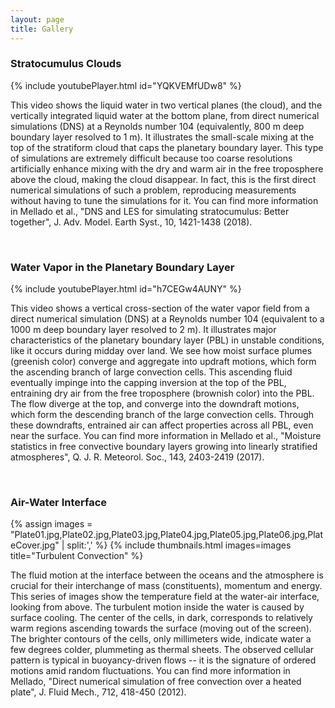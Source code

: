 ```yaml
---
layout: page
title: Gallery
---
```

<!-- youtubeId1: h7CEGw4AUNY
youtubeId2: YQKVEMfUDw8 -->

### Stratocumulus Clouds

<!-- {% include youtubePlayer.html id=page.youtubeId2 %} -->
{% include youtubePlayer.html id="YQKVEMfUDw8" %}

This video shows the liquid water in two vertical planes (the cloud), and the vertically integrated liquid water at the bottom plane, from direct numerical simulations (DNS) at a Reynolds number 104 (equivalently, 800 m deep boundary layer resolved to 1 m). It illustrates the small-scale mixing at the top of the stratiform cloud that caps the planetary boundary layer. This type of simulations are extremely difficult because too coarse resolutions artificially enhance mixing with the dry and warm air in the free troposphere above the cloud, making the cloud disappear. In fact, this is the first direct numerical simulations of such a problem, reproducing measurements without having to tune the simulations for it. You can find more information in Mellado et al., "DNS and LES for simulating stratocumulus: Better together", J. Adv. Model. Earth Syst., 10, 1421-1438 (2018).

<br>

### Water Vapor in the Planetary Boundary Layer

<!-- {% include youtubePlayer.html id=page.youtubeId1 %} -->
{% include youtubePlayer.html id="h7CEGw4AUNY" %}

This video shows a vertical cross-section of the water vapor field from a direct numerical simulation (DNS) at a Reynolds number 104 (equivalent to a 1000 m deep boundary layer resolved to 2 m). It illustrates major characteristics of the planetary boundary layer (PBL) in unstable conditions, like it occurs during midday over land. We see how moist surface plumes (greenish color) converge and aggregate into updraft motions, which form the ascending branch of large convection cells. This ascending fluid eventually impinge into the capping inversion at the top of the PBL, entraining dry air from the free troposphere (brownish color) into the PBL. The flow diverge at the top, and converge into the downdraft motions, which form the descending branch of the large convection cells. Through these downdrafts, entrained air can affect properties across all PBL, even near the surface. You can find more information in Mellado et al., "Moisture statistics in free convective boundary layers growing into linearly stratified atmospheres", Q. J. R. Meteorol. Soc., 143, 2403-2419 (2017).

<br>

### Air-Water Interface

<!-- ![Image](assets/Plate01.jpg# thumbnail left "Turbulent Convection")
![Image](assets/Plate02.jpg# thumbnail left  "Turbulent Convection")
![Image](assets/Plate03.jpg# thumbnail left  "Turbulent Convection")
![Image](assets/Plate04.jpg# thumbnail left  "Turbulent Convection")
![Image](assets/Plate05.jpg# thumbnail left  "Turbulent Convection")
![Image](assets/Plate06.jpg# thumbnail left  "Turbulent Convection")
![Image](assets/PlateCover.jpg# thumbnail "Turbulent Convection") -->

<!-- <img src="assets/Plate01.jpg" alt="Image" title="Turbulence Convection" height="150px" style="padding:2px;float:left;">
<img src="assets/Plate02.jpg" alt="Image" title="Turbulence Convection" height="150px" style="padding:2px;float:left;">
<img src="assets/Plate03.jpg" alt="Image" title="Turbulence Convection" height="150px" style="padding:2px;float:left;">
<img src="assets/Plate04.jpg" alt="Image" title="Turbulence Convection" height="150px" style="padding:2px;float:left;">
<img src="assets/Plate05.jpg" alt="Image" title="Turbulence Convection" height="150px" style="padding:2px;float:left;">
<img src="assets/Plate06.jpg" alt="Image" title="Turbulence Convection" height="150px" style="padding:2px;float:left;">
<img src="assets/PlateCover.jpg" alt="Image" title="Turbulence Convection" height="150px" style="padding:2px;"> -->

{% assign images = "Plate01.jpg,Plate02.jpg,Plate03.jpg,Plate04.jpg,Plate05.jpg,Plate06.jpg,PlateCover.jpg" | split:',' %}
{% include thumbnails.html images=images title="Turbulent Convection" %}

The fluid motion at the interface between the oceans and the atmosphere is crucial for their interchange of mass (constituents), momentum and energy. This series of images show the temperature field at the water-air interface, looking from above. The turbulent motion inside the water is caused by surface cooling. The center of the cells, in dark, corresponds to relatively warm regions ascending towards the surface (moving out of the screen). The brighter contours of the cells, only millimeters wide, indicate water a few degrees colder, plummeting as thermal sheets. The observed cellular pattern is typical in buoyancy-driven flows -- it is the signature of ordered motions amid random fluctuations. You can find more information in Mellado, "Direct numerical simulation of free convection over a heated plate", J. Fluid Mech., 712, 418-450 (2012).
